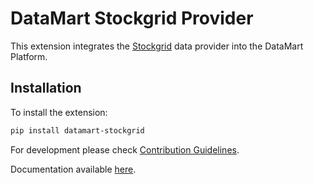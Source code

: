 # DataMart Stockgrid Provider

This extension integrates the [Stockgrid](https://Stockgrid.io/) data provider into the DataMart Platform.

## Installation

To install the extension:

```bash
pip install datamart-stockgrid
```

For development please check [Contribution Guidelines](https://github.com/DataMart-finance/DataMartTerminal/blob/develop/datamart/CONTRIBUTING.md).

Documentation available [here](https://docs.datamart.co/platform).
